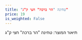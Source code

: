 ```yaml
---
title: "טחינה "הר ברכה" חצי ק"ג"
price: 19
is_weighted: False
---
```


תיאור המוצר: טחינה "הר ברכה" חצי ק"ג

